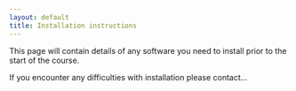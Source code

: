 ```yaml
---
layout: default
title: Installation instructions
---
```


This page will contain details of any software you need to install prior to the start of the course.

If you encounter any difficulties with installation please contact...
